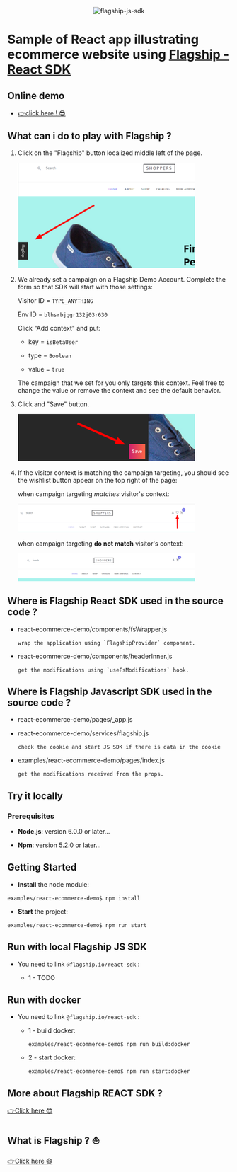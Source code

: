 <p align="center">

<img  src="https://mk0abtastybwtpirqi5t.kinstacdn.com/wp-content/uploads/picture-solutions-persona-product-flagship.jpg"  width="211"  height="182"  alt="flagship-js-sdk"  />

</p>

# Sample of React app illustrating ecommerce website using [Flagship - React SDK](../../README.md)

## Online demo

<ul style="line-height:1.4;"><li><a href='#'>👉click here ! 😎</a></li></ul>

## What can i do to play with Flagship ?

1. Click on the "Flagship" button localized middle left of the page.

    <div style='max-width: 400px;'>

    ![demo1](./assets/img/demo1.png)

    </div>

2. We already set a campaign on a Flagship Demo Account. Complete the form so that SDK will start with those settings:

    Visitor ID = `TYPE_ANYTHING`

    Env ID = `blhsrbjggr132j03r630`

    Click "Add context" and put:

    - key = `isBetaUser`

    - type = `Boolean`
    - value = `true`

    The campaign that we set for you only targets this context. Feel free to change the value or remove the context and see the default behavior.

3. Click and "Save" button.

    <div style='max-width: 400px;'>

    ![demo2](./assets/img/demo2.png)

    </div>

4. If the visitor context is matching the campaign targeting, you should see the wishlist button appear on the top right of the page:

    when campaign targeting _matches_ visitor's context:

    <div style='max-width: 400px;'>

    ![demo4](./assets/img/demo4.png)

    </div>

    when campaign targeting **do not match** visitor's context:

    <div style='max-width: 400px;'>

    ![demo3](./assets/img/demo3.png)

    </div>

## Where is Flagship React SDK used in the source code ?

-   react-ecommerce-demo/components/fsWrapper.js

        wrap the application using `FlagshipProvider` component.

-   react-ecommerce-demo/components/headerInner.js

        get the modifications using `useFsModifications` hook.

## Where is Flagship Javascript SDK used in the source code ?

-   react-ecommerce-demo/pages/\_app.js
-   react-ecommerce-demo/services/flagship.js

        check the cookie and start JS SDK if there is data in the cookie

-   examples/react-ecommerce-demo/pages/index.js

        get the modifications received from the props.

## Try it locally

### Prerequisites

-   **Node.js**: version 6.0.0 or later...

-   **Npm**: version 5.2.0 or later...

## Getting Started

-   **Install** the node module:

```
examples/react-ecommerce-demo$ npm install
```

-   **Start** the project:

```
examples/react-ecommerce-demo$ npm run start
```

## Run with local Flagship JS SDK

-   You need to link `@flagship.io/react-sdk` :

    -   1 - TODO

## Run with docker

-   You need to link `@flagship.io/react-sdk` :

    -   1 - build docker:

        ```
        examples/react-ecommerce-demo$ npm run build:docker
        ```

    -   2 - start docker:

        ```
        examples/react-ecommerce-demo$ npm run start:docker
        ```

## More about Flagship REACT SDK ?

[👉Click here 😎](../../README.md)

## What is Flagship ? ⛵️

[👉Click here 😄](https://www.abtasty.com/solutions-product-teams/)

